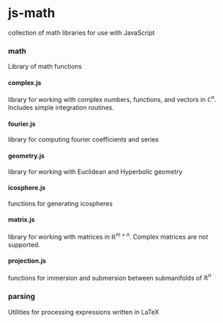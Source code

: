 # js-math

collection of math libraries for use with JavaScript

### math

Library of math functions

#### complex.js

library for working with complex numbers, functions, and vectors in $\mathbb{C}^n$. Includes simple integration routines.

#### fourier.js

library for computing fourier coefficients and series

#### geometry.js

library for working with Euclidean and Hyperbolic geometry

#### icosphere.js

functions for generating icospheres

#### matrix.js

library for working with matrices in $\mathbb{R}^{m\times n}$. Complex matrices are not supported.

#### projection.js

functions for immersion and submersion between submanifolds of $\mathbb{R}^n$

### parsing

Utilities for processing expressions written in LaTeX
